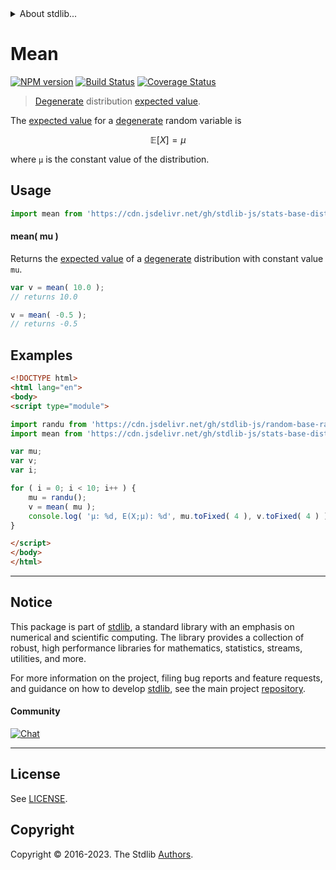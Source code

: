 <!--

@license Apache-2.0

Copyright (c) 2018 The Stdlib Authors.

Licensed under the Apache License, Version 2.0 (the "License");
you may not use this file except in compliance with the License.
You may obtain a copy of the License at

   http://www.apache.org/licenses/LICENSE-2.0

Unless required by applicable law or agreed to in writing, software
distributed under the License is distributed on an "AS IS" BASIS,
WITHOUT WARRANTIES OR CONDITIONS OF ANY KIND, either express or implied.
See the License for the specific language governing permissions and
limitations under the License.

-->


<details>
  <summary>
    About stdlib...
  </summary>
  <p>We believe in a future in which the web is a preferred environment for numerical computation. To help realize this future, we've built stdlib. stdlib is a standard library, with an emphasis on numerical and scientific computation, written in JavaScript (and C) for execution in browsers and in Node.js.</p>
  <p>The library is fully decomposable, being architected in such a way that you can swap out and mix and match APIs and functionality to cater to your exact preferences and use cases.</p>
  <p>When you use stdlib, you can be absolutely certain that you are using the most thorough, rigorous, well-written, studied, documented, tested, measured, and high-quality code out there.</p>
  <p>To join us in bringing numerical computing to the web, get started by checking us out on <a href="https://github.com/stdlib-js/stdlib">GitHub</a>, and please consider <a href="https://opencollective.com/stdlib">financially supporting stdlib</a>. We greatly appreciate your continued support!</p>
</details>

# Mean

[![NPM version][npm-image]][npm-url] [![Build Status][test-image]][test-url] [![Coverage Status][coverage-image]][coverage-url] <!-- [![dependencies][dependencies-image]][dependencies-url] -->

> [Degenerate][degenerate-distribution] distribution [expected value][expected-value].

<!-- Section to include introductory text. Make sure to keep an empty line after the intro `section` element and another before the `/section` close. -->

<section class="intro">

The [expected value][expected-value] for a [degenerate][degenerate-distribution] random variable is

<!-- <equation class="equation" label="eq:degenerate_expectation" align="center" raw="\mathbb{E}\left[ X \right] = \mu" alt="Expected value for a degenerate distribution."> -->

```math
\mathbb{E}\left[ X \right] = \mu
```

<!-- <div class="equation" align="center" data-raw-text="\mathbb{E}\left[ X \right] = \mu" data-equation="eq:degenerate_expectation">
    <img src="https://cdn.jsdelivr.net/gh/stdlib-js/stdlib@e1fbdee688c5409e4cc6b0cd06d90b1cd2abd67c/lib/node_modules/@stdlib/stats/base/dists/degenerate/mean/docs/img/equation_degenerate_expectation.svg" alt="Expected value for a degenerate distribution.">
    <br>
</div> -->

<!-- </equation> -->

where `μ` is the constant value of the distribution.

</section>

<!-- /.intro -->

<!-- Package usage documentation. -->



<section class="usage">

## Usage

```javascript
import mean from 'https://cdn.jsdelivr.net/gh/stdlib-js/stats-base-dists-degenerate-mean@esm/index.mjs';
```

#### mean( mu )

Returns the [expected value][expected-value] of a [degenerate][degenerate-distribution] distribution with constant value `mu`.

```javascript
var v = mean( 10.0 );
// returns 10.0

v = mean( -0.5 );
// returns -0.5
```

</section>

<!-- /.usage -->

<!-- Package usage notes. Make sure to keep an empty line after the `section` element and another before the `/section` close. -->

<section class="notes">

</section>

<!-- /.notes -->

<!-- Package usage examples. -->

<section class="examples">

## Examples

<!-- eslint no-undef: "error" -->

```html
<!DOCTYPE html>
<html lang="en">
<body>
<script type="module">

import randu from 'https://cdn.jsdelivr.net/gh/stdlib-js/random-base-randu@esm/index.mjs';
import mean from 'https://cdn.jsdelivr.net/gh/stdlib-js/stats-base-dists-degenerate-mean@esm/index.mjs';

var mu;
var v;
var i;

for ( i = 0; i < 10; i++ ) {
    mu = randu();
    v = mean( mu );
    console.log( 'µ: %d, E(X;µ): %d', mu.toFixed( 4 ), v.toFixed( 4 ) );
}

</script>
</body>
</html>
```

</section>

<!-- /.examples -->

<!-- Section to include cited references. If references are included, add a horizontal rule *before* the section. Make sure to keep an empty line after the `section` element and another before the `/section` close. -->

<section class="references">

</section>

<!-- /.references -->

<!-- Section for related `stdlib` packages. Do not manually edit this section, as it is automatically populated. -->

<section class="related">

</section>

<!-- /.related -->

<!-- Section for all links. Make sure to keep an empty line after the `section` element and another before the `/section` close. -->


<section class="main-repo" >

* * *

## Notice

This package is part of [stdlib][stdlib], a standard library with an emphasis on numerical and scientific computing. The library provides a collection of robust, high performance libraries for mathematics, statistics, streams, utilities, and more.

For more information on the project, filing bug reports and feature requests, and guidance on how to develop [stdlib][stdlib], see the main project [repository][stdlib].

#### Community

[![Chat][chat-image]][chat-url]

---

## License

See [LICENSE][stdlib-license].


## Copyright

Copyright &copy; 2016-2023. The Stdlib [Authors][stdlib-authors].

</section>

<!-- /.stdlib -->

<!-- Section for all links. Make sure to keep an empty line after the `section` element and another before the `/section` close. -->

<section class="links">

[npm-image]: http://img.shields.io/npm/v/@stdlib/stats-base-dists-degenerate-mean.svg
[npm-url]: https://npmjs.org/package/@stdlib/stats-base-dists-degenerate-mean

[test-image]: https://github.com/stdlib-js/stats-base-dists-degenerate-mean/actions/workflows/test.yml/badge.svg?branch=v0.1.0
[test-url]: https://github.com/stdlib-js/stats-base-dists-degenerate-mean/actions/workflows/test.yml?query=branch:v0.1.0

[coverage-image]: https://img.shields.io/codecov/c/github/stdlib-js/stats-base-dists-degenerate-mean/main.svg
[coverage-url]: https://codecov.io/github/stdlib-js/stats-base-dists-degenerate-mean?branch=main

<!--

[dependencies-image]: https://img.shields.io/david/stdlib-js/stats-base-dists-degenerate-mean.svg
[dependencies-url]: https://david-dm.org/stdlib-js/stats-base-dists-degenerate-mean/main

-->

[chat-image]: https://img.shields.io/gitter/room/stdlib-js/stdlib.svg
[chat-url]: https://app.gitter.im/#/room/#stdlib-js_stdlib:gitter.im

[stdlib]: https://github.com/stdlib-js/stdlib

[stdlib-authors]: https://github.com/stdlib-js/stdlib/graphs/contributors

[umd]: https://github.com/umdjs/umd
[es-module]: https://developer.mozilla.org/en-US/docs/Web/JavaScript/Guide/Modules

[deno-url]: https://github.com/stdlib-js/stats-base-dists-degenerate-mean/tree/deno
[umd-url]: https://github.com/stdlib-js/stats-base-dists-degenerate-mean/tree/umd
[esm-url]: https://github.com/stdlib-js/stats-base-dists-degenerate-mean/tree/esm
[branches-url]: https://github.com/stdlib-js/stats-base-dists-degenerate-mean/blob/main/branches.md

[stdlib-license]: https://raw.githubusercontent.com/stdlib-js/stats-base-dists-degenerate-mean/main/LICENSE

[degenerate-distribution]: https://en.wikipedia.org/wiki/Degenerate_distribution

[expected-value]: https://en.wikipedia.org/wiki/Expected_value

</section>

<!-- /.links -->
